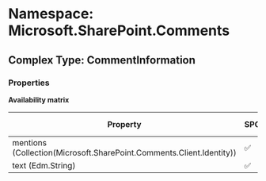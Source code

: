 # Namespace: Microsoft.SharePoint.Comments

## Complex Type: CommentInformation

### Properties

**Availability matrix**

Property | SPO | SP 2019 | SP 2016 | SP 2013
----------|-----|---------|---------|--------
mentions (Collection(Microsoft.SharePoint.Comments.Client.Identity)) | ✅ | ✅ | ❌ | ❌
text (Edm.String) | ✅ | ✅ | ❌ | ❌
